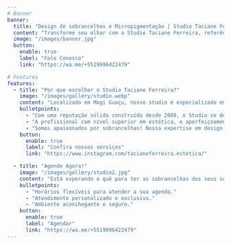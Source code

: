 ```yaml
---
# Banner
banner:
  title: "Design de sobrancelhas e Micropigmentação | Studio Taciane Ferreira"
  content: "Transforme seu olhar com a Studio Taciane Ferreira, referência em Design de Sobrancelhas e Micropigmentação em Mogi Guaçu!"
  image: "/images/banner.jpg"
  button:
    enable: true
    label: "Fale Conosco"
    link: "https://wa.me/+5519996422479"

# Features
features:
  - title: "Por que escolher o Studio Taciane Ferreira?"
    image: "/images/gallery/studio.webp"
    content: "Localizado em Mogi Guaçu, nosso studio é especializado em design de sobrancelhas e micropigmentação, oferecendo serviços personalizados e de alta qualidade para clientes exigentes."
    bulletpoints:
      - "Com uma reputação sólida construída desde 2009, o Studio se destaca pela expertise e paixão por sobrancelhas."
      - "A profissional com nível superior em estética, e aperfeiçoamento ao longo dos anos, dedica-se a criar resultados incríveis, valorizando o olhar e autoestima de cada cliente"
      - "Somos apaixonados por sobrancelhas! Nossa expertise em design de sobrancelhas e micropigmentação nos permite criar resultados incríveis, que valorizam o seu olhar e a sua autoestima."
    button:
      enable: true
      label: "Confira nossos serviços"
      link: "https://www.instagram.com/tacianeferreira.estetica/"

  - title: "Agende Agora!"
    image: "/images/gallery/studio2.jpg"
    content: "Está esperando o quê para ter as sobrancelhas dos seus sonhos? Agende agora mesmo sua avaliação gratuita no Studio Taciane Ferreira e descubra como podemos transformar o seu olhar!"
    bulletpoints:
      - "Horários flexíveis para atender a sua agenda."
      - "Atendimento personalizado e exclusivo."
      - "Ambiente aconchegante e seguro."
    button:
      enable: true
      label: "Agendar"
      link: "https://wa.me/+5519996422479"
---
```

